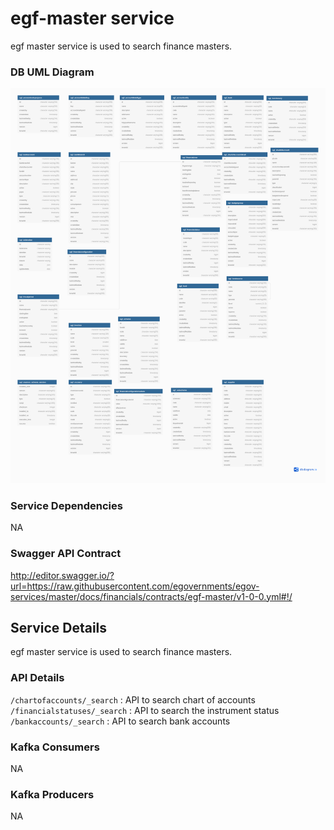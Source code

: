 # egf-master service

egf master service is used to search finance masters.

### DB UML Diagram

![DB UML](./images/egf-master.png)

### Service Dependencies

NA

### Swagger API Contract

http://editor.swagger.io/?url=https://raw.githubusercontent.com/egovernments/egov-services/master/docs/financials/contracts/egf-master/v1-0-0.yml#!/

## Service Details

egf master service is used to search finance masters.

### API Details

`/chartofaccounts/_search` : API to search chart of accounts 
`/financialstatuses/_search` : API to search the instrument status 
`/bankaccounts/_search` : API to search bank accounts

### Kafka Consumers

NA

### Kafka Producers

NA
